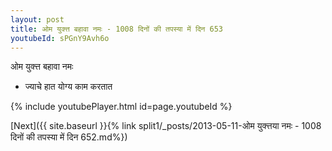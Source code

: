 ```yaml
---
layout: post
title: ओम युक्त्त बहावा नमः - 1008 दिनों की तपस्या में दिन 653
youtubeId: sPGnY9Avh6o
---
```

 
 
 ओम युक्त्त बहावा नमः  
 
 -  ज्याचे हात योग्य काम करतात 
 
  
 
  
 
 
 
 
 
 


{% include youtubePlayer.html id=page.youtubeId %}
 
[Next]({{ site.baseurl }}{% link  split1/_posts/2013-05-11-ओम युक्त्तया नमः - 1008 दिनों की तपस्या में दिन 652.md%})
 

